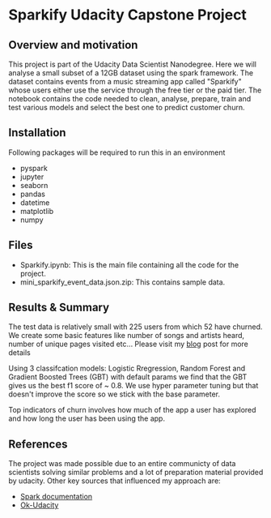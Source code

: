 # Sparkify Udacity Capstone Project

## Overview and motivation
This project is part of the Udacity Data Scientist Nanodegree. Here we will analyse a small subset of a 12GB dataset using the spark framework. 
The dataset contains events from a music streaming app called "Sparkify" whose users either use the service through the free tier or the paid tier.
The notebook contains the code needed to clean, analyse, prepare, train and test various models and select the best one to predict customer churn.

## Installation
Following packages will be required to run this in an environment
  - pyspark
  - jupyter
  - seaborn
  - pandas
  - datetime
  - matplotlib
  - numpy
  
## Files
  - Sparkify.ipynb: This is the main file containing all the code for the project.
  - mini_sparkify_event_data.json.zip: This contains sample data.
  
## Results & Summary
The test data is relatively small with 225 users from which 52 have churned. We create some basic features like number of songs and artists heard, 
number of unique pages visited etc... Please visit my [blog](https://naveedrafi.medium.com/user-churn-prediction-with-spark-fd99b6c568e4) post for more details

Using 3 classifcation models: Logistic Rregression, Random Forest and Gradient Boosted Trees (GBT) with default params we find that the GBT gives us the best f1
score of ~ 0.8. We use hyper parameter tuning but that doesn't improve the score so we stick with the base parameter.

Top indicators of churn involves how much of the app a user has explored and how long the user has been using the app.

## References
The project was made possible due to an entire communicty of data scientists solving similar problems and a lot of preparation material provided by udacity.
Other key sources that influenced my approach are:
  - [Spark documentation](https://spark.apache.org/docs/latest/index.html)
  - [Ok-Udacity](https://github.com/ok-udacity/sparkify/blob/master/Sparkify.ipynb)


